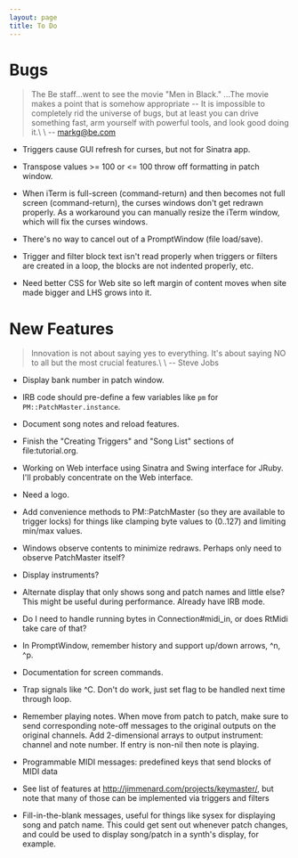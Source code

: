 ```yaml
---
layout: page
title: To Do
---
```


# Bugs

> The Be staff...went to see the movie "Men in Black." ...The movie makes
> a point that is somehow appropriate -- It is impossible to completely rid
> the universe of bugs, but at least you can drive something fast, arm
> yourself with powerful tools, and look good doing it.\\
> \\
> -- markg@be.com

- Triggers cause GUI refresh for curses, but not for Sinatra app.

- Transpose values >= 100 or <= 100 throw off formatting in patch window.

- When iTerm is full-screen (command-return) and then becomes not full
  screen (command-return), the curses windows don't get redrawn properly. As
  a workaround you can manually resize the iTerm window, which will fix the
  curses windows.

- There's no way to cancel out of a PromptWindow (file load/save).

- Trigger and filter block text isn't read properly when triggers or filters
  are created in a loop, the blocks are not indented properly, etc.

- Need better CSS for Web site so left margin of content moves when site
  made bigger and LHS grows into it.

# New Features

> Innovation is not about saying yes to everything. It's about saying NO to all
> but the most crucial features.\\
> \\
> -- Steve Jobs

- Display bank number in patch window.

- IRB code should pre-define a few variables like `pm` for
  `PM::PatchMaster.instance`.

- Document song notes and reload features.

- Finish the "Creating Triggers" and "Song List" sections of
  file:tutorial.org.

- Working on Web interface using Sinatra and Swing interface for JRuby. I'll
  probably concentrate on the Web interface.

- Need a logo.

- Add convenience methods to PM::PatchMaster (so they are available to
  trigger locks) for things like clamping byte values to (0..127) and
  limiting min/max values.

- Windows observe contents to minimize redraws. Perhaps only need to observe
  PatchMaster itself?

- Display instruments?

- Alternate display that only shows song and patch names and little else?
  This might be useful during performance. Already have IRB mode.

- Do I need to handle running bytes in Connection#midi_in, or does RtMidi
  take care of that?

- In PromptWindow, remember history and support up/down arrows, ^n, ^p.

- Documentation for screen commands.

- Trap signals like ^C. Don't do work, just set flag to be handled next time
  through loop.

- Remember playing notes. When move from patch to patch, make sure to send
  corresponding note-off messages to the original outputs on the original
  channels. Add 2-dimensional arrays to output instrument: channel and note
  number. If entry is non-nil then note is playing.

- Programmable MIDI messages: predefined keys that send blocks of MIDI data

- See list of features at http://jimmenard.com/projects/keymaster/, but note
  that many of those can be implemented via triggers and filters

- Fill-in-the-blank messages, useful for things like sysex for displaying
  song and patch name. This could get sent out whenever patch changes, and
  could be used to display song/patch in a synth's display, for example.
